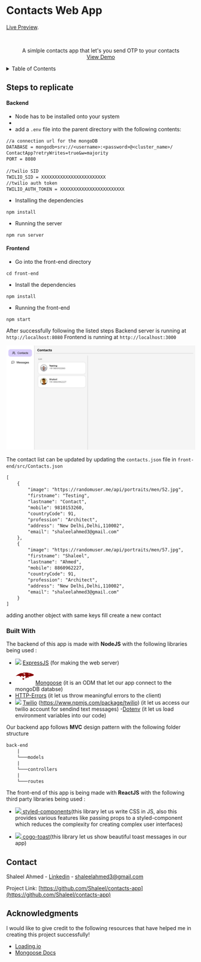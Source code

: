 # Contacts Web App

[Live Preview](https://contacts-assignment-app.herokuapp.com/).

<!-- PROJECT LOGO -->
<br />
<div align="center">

  <p align="center">
    A simlple contacts app that let's you send OTP to your contacts
    <br />
    <a href="https://github.com/othneildrew/Best-README-Template">View Demo</a>
  </p>
</div>

<!-- TABLE OF CONTENTS -->
<details>
  <summary>Table of Contents</summary>
  <ol>
    <li>
      <a href="#about-the-project">About The Project</a>
      <ul>
        <li><a href="#built-with">Built With</a></li>
      </ul>
    </li>
    <li>
      <a href="#getting-started">Getting Started</a>
      <ul>
        <li><a href="#prerequisites">Prerequisites</a></li>
        <li><a href="#installation">Installation</a></li>
      </ul>
    </li>
    <li><a href="#usage">Usage</a></li>
    <li><a href="#roadmap">Roadmap</a></li>
    <li><a href="#contributing">Contributing</a></li>
    <li><a href="#license">License</a></li>
    <li><a href="#contact">Contact</a></li>
    <li><a href="#acknowledgments">Acknowledgments</a></li>
  </ol>
</details>

<!-- ABOUT THE PROJECT -->

## Steps to replicate

#### Backend

- Node has to be installed onto your system
-
- add a `.env` file into the parent directory with the following contents:

```
//a connection url for the mongoDB
DATABASE = mongodb+srv://<username>:<password>@<cluster_name>/
ContactApp?retryWrites=true&w=majority
PORT = 8080

//twilio SID
TWILIO_SID = XXXXXXXXXXXXXXXXXXXXXXXX
//twilio auth token
TWILIO_AUTH_TOKEN = XXXXXXXXXXXXXXXXXXXXXXXX
```

- Installing the dependencies

```
npm install
```

- Running the server

```
npm run server
```

#### Frontend

- Go into the front-end directory

```
cd front-end
```

- Install the dependencies

```
npm install
```

- Running the front-end

```
npm start
```

After successfully following the listed steps
Backend server is running at `http://localhost:8080`
Frontend is running at `http://localhost:3000`

<img width="640" src="/screenshots/landing.png" />

The contact list can be updated by updating the `contacts.json` file in `front-end/src/Contacts.json`

```
[
    {
        "image": "https://randomuser.me/api/portraits/men/52.jpg",
        "firstname": "Testing",
        "lastname": "Contact",
        "mobile": 9810153260,
        "countryCode": 91,
        "profession": "Architect",
        "address": "New Delhi,Delhi,110002",
        "email": "shaleelahmed3@gmail.com"
    },
    {
        "image": "https://randomuser.me/api/portraits/men/57.jpg",
        "firstname": "Shaleel",
        "lastname": "Ahmed",
        "mobile": 8860962227,
        "countryCode": 91,
        "profession": "Architect",
        "address": "New Delhi,Delhi,110002",
        "email": "shaleelahmed3@gmail.com"
    }
]
```

adding another object with same keys fill create a new contact

### Built With

The backend of this app is made with <strong>NodeJS</strong> with the following libraries being used :

- <a href="https://www.npmjs.com/package/express"><img width="50px" src="https://cdn.icon-icons.com/icons2/2699/PNG/512/expressjs_logo_icon_169185.png" /></a>
  <a href="https://www.npmjs.com/package/express">ExpressJS</a> (for making the web server)
- <a href="https://www.npmjs.com/package/mongoose"><img width="50px" src="https://raw.githubusercontent.com/github/explore/80688e429a7d4ef2fca1e82350fe8e3517d3494d/topics/mongoose/mongoose.png" /></a>
  <a href="https://www.npmjs.com/package/mongoose">Mongoose</a> (it is an ODM that let our app connect to the mongoDB databse)
- [HTTP-Errors](https://www.npmjs.com/package/http-errors) (it let us throw meaningful errors to the client)
- <a href="https://www.npmjs.com/package/twilio"><img width="50px" src="https://www.npmjs.com/npm-avatar/eyJhbGciOiJIUzI1NiIsInR5cCI6IkpXVCJ9.eyJhdmF0YXJVUkwiOiJodHRwczovL3MuZ3JhdmF0YXIuY29tL2F2YXRhci9jNTBiYTlhMTRmMzA4YzJhOGY2NDgyZGViODJjMWFjNT9zaXplPTQ5NiZkZWZhdWx0PXJldHJvIn0.MrC2_caUewTde-BlYo3qZugiQ7hIhjph-Ns0U0rDXos" /></a>
  <a href="https://www.npmjs.com/package/twilio">Twilio</a> (https://www.npmjs.com/package/twilio) (it let us access our twilio account for sendind text messages) -[Dotenv](https://www.npmjs.com/package/dotenv) (it let us load environment variables into our code)

Our backend app follows <strong>MVC</strong> design pattern with the following folder structure

```
back-end
    |
    └───models
    |
    └───controllers
    |
    └───routes
```

The front-end of this app is being made with <strong>ReactJS</strong> with the following third party libraries being used :

- <a href="https://www.npmjs.com/package/styled-components"><img width="50px" src="https://cdn.sanity.io/images/djtlwm1o/production/cd48e3fba521deb47078ea36b7073e2f0e511af7-257x286.png" /></a><a href="https://www.npmjs.com/package/styled-components"> styled-components</a>(this library let us write CSS in JS, also this provides various features like passing props to a styled-component which reduces the complexity for creating complex user interfaces)

- <a href="https://www.npmjs.com/package/cogo-toast"><img width="50px" src="https://cogoport.github.io/cogo-toast/meta/android-chrome-96x96.png" /></a><a href="https://www.npmjs.com/package/cogo-toast"> cogo-toast</a>(this library let us show beautiful toast messages in our app)

<!-- CONTACT -->

## Contact

Shaleel Ahmed - [Linkedin](https://www.linkedin.com/in/shaleel-ahmed-2a34761a9/) - shaleelahmed3@gmail.com

Project Link: [https://github.com/Shaleel/contacts-app](https://github.com/Shaleel/contacts-app)

<!-- ACKNOWLEDGMENTS -->

## Acknowledgments

I would like to give credit to the following resources that have helped me in creating this project successfully!

- [Loading.io](https://loading.io/)
- [Mongoose Docs](https://mongoosejs.com/)

